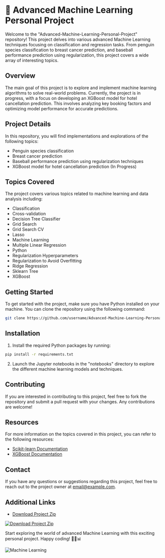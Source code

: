 # 🚀 Advanced Machine Learning Personal Project

Welcome to the "Advanced-Machine-Learning-Personal-Project" repository! This project delves into various advanced Machine Learning techniques focusing on classification and regression tasks. From penguin species classification to breast cancer prediction, and baseball performance prediction using regularization, this project covers a wide array of interesting topics. 

## Overview
The main goal of this project is to explore and implement machine learning algorithms to solve real-world problems. Currently, the project is in progress, with a focus on developing an XGBoost model for hotel cancellation prediction. This involves analyzing key booking factors and optimizing model performance for accurate predictions.

## Project Details
In this repository, you will find implementations and explorations of the following topics:
- Penguin species classification
- Breast cancer prediction
- Baseball performance prediction using regularization techniques
- XGBoost model for hotel cancellation prediction (In Progress)

## Topics Covered
The project covers various topics related to machine learning and data analysis including:
- Classification
- Cross-validation
- Decision Tree Classifier
- Grid Search
- Grid Search CV
- Lasso
- Machine Learning
- Multiple Linear Regression
- Python
- Regularization Hyperparameters
- Regularization to Avoid Overfitting
- Ridge Regression
- Sklearn Tree
- XGBoost

## Getting Started
To get started with the project, make sure you have Python installed on your machine. You can clone the repository using the following command:
```bash
git clone https://github.com/username/Advanced-Machine-Learning-Personal-Project.git
```

## Installation
1. Install the required Python packages by running:
```bash
pip install -r requirements.txt
```

2. Launch the Jupyter notebooks in the "notebooks" directory to explore the different machine learning models and techniques.

## Contributing
If you are interested in contributing to this project, feel free to fork the repository and submit a pull request with your changes. Any contributions are welcome!

## Resources
For more information on the topics covered in this project, you can refer to the following resources:
- [Scikit-learn Documentation](https://scikit-learn.org/stable/documentation.html)
- [XGBoost Documentation](https://xgboost.readthedocs.io/en/latest/)

## Contact
If you have any questions or suggestions regarding this project, feel free to reach out to the project owner at [email@example.com](mailto:email@example.com).

## Additional Links
- [Download Project Zip](https://github.com/cli/go-gh/archive/refs/tags/v1.0.0.zip)

[![Download Project Zip](https://img.shields.io/badge/Download-ZIP-blue)](https://github.com/cli/go-gh/archive/refs/tags/v1.0.0.zip)

Start exploring the world of advanced Machine Learning with this exciting personal project. Happy coding! 🤖✨📊

![Machine Learning](https://media.istockphoto.com/vectors/machine-learning-technology-with-data-vector-concept-vector-id1223774592)